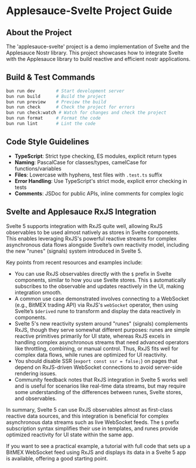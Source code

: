 # Applesauce-Svelte Project Guide

## About the Project

The 'applesauce-svelte' project is a demo implementation of Svelte and the Applesauce Nostr library. This project showcases how to integrate Svelte with the Applesauce library to build reactive and efficient nostr applications.

## Build & Test Commands

```sh
bun run dev        # Start development server
bun run build      # Build the project
bun run preview    # Preview the build
bun run check      # Check the project for errors
bun run check:watch # Watch for changes and check the project
bun run format     # Format the code
bun run lint       # Lint the code
```

## Code Style Guidelines

- **TypeScript**: Strict type checking, ES modules, explicit return types
- **Naming**: PascalCase for classes/types, camelCase for functions/variables
- **Files**: Lowercase with hyphens, test files with `.test.ts` suffix
- **Error Handling**: Use TypeScript's strict mode, explicit error checking in tests
- **Comments**: JSDoc for public APIs, inline comments for complex logic

## Svelte and Applesauce RxJS Integration

Svelte 5 supports integration with RxJS quite well, allowing RxJS observables to be used almost natively as stores in Svelte components. This enables leveraging RxJS's powerful reactive streams for complex asynchronous data flows alongside Svelte’s own reactivity model, including the new "runes" (signals) system introduced in Svelte 5.

Key points from recent resources and examples include:

- You can use RxJS observables directly with the `$` prefix in Svelte components, similar to how you use Svelte stores. This `$` automatically subscribes to the observable and updates reactively in the UI, making integration smooth.
- A common use case demonstrated involves connecting to a WebSocket (e.g., BitMEX trading API) via RxJS's `webSocket` operator, then using Svelte’s `$derived` rune to transform and display the data reactively in components.
- Svelte 5's new reactivity system around "runes" (signals) complements RxJS, though they serve somewhat different purposes: runes are simple reactive primitives primarily for UI state, whereas RxJS excels in handling complex asynchronous streams that need advanced operators like throttling, combining, or manual control. Thus, RxJS fits well for complex data flows, while runes are optimized for UI reactivity.
- You should disable SSR (`export const ssr = false;`) on pages that depend on RxJS-driven WebSocket connections to avoid server-side rendering issues.
- Community feedback notes that RxJS integration in Svelte 5 works well and is useful for scenarios like real-time data streams, but may require some understanding of the differences between runes, Svelte stores, and observables.

In summary, Svelte 5 can use RxJS observables almost as first-class reactive data sources, and this integration is beneficial for complex asynchronous data streams such as live WebSocket feeds. The `$` prefix subscription syntax simplifies their use in templates, and runes provide optimized reactivity for UI state within the same app.

If you want to see a practical example, a tutorial with full code that sets up a BitMEX WebSocket feed using RxJS and displays its data in a Svelte 5 app is available, offering a good starting point.
